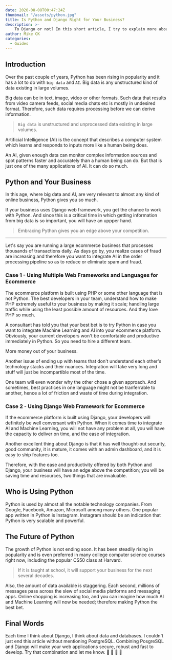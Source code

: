 ```yaml
---
date: 2020-08-08T00:47:24Z
thumbnail: "/assets/python.jpg"
title: Is Python and Django Right for Your Business?
description: >-
    To Django or not? In this short article, I try to explain more about the benefits of Python to your business. It gives your business more than a fighting chance; a future.
author: Mike CK
categories:
  - Guides
---
```


## Introduction

Over the past couple of years, Python has been rising in popularity and it has a lot to do with `big data` and `AI`. Big data is any unstructured kind of data existing in large volumes.

Big data can be in text, image, video or other formats. Such data that results from video camera feeds, social media chats etc is mostly in undesired format. Therefore, such data requires processing before we can derive information.

> `Big data` is unstructured and unprocessed data existing in large volumes.

Artificial Intelligence (AI) is the concept that describes a computer system which learns and responds to inputs more like a human being does.

An AI, given enough data can monitor complex information sources and spot patterns faster and accurately than a human being can do. But that is just one of the many applications of AI. It can do so much.

## Python and Your Business

In this age, where big data and AI, are very relevant to almost any kind of online business, Python gives you so much.

If your business uses Django web framework, you get the chance to work with Python. And since this is a critical time in which getting information from big data is so important, you will have an uppper hand.

> Embracing Python gives you an edge above your competition.

---

Let's say you are running a large ecommerce business that processes thousands of transactions daily. As days go by, you realize cases of fraud are increasing and therefore you want to integrate AI in the order processing pipeline so as to reduce or eliminate spam and fraud.

### Case 1 - Using Multiple Web Frameworks and Languages for Ecommerce

The ecommerce platform is built using PHP or some other language that is not Python. The best developers in your team, understand how to make PHP extremely useful to your business by making it scale; handling large traffic while using the least possible amount of resources. And they love PHP so much.

A consultant has told you that your best bet is to try Python in case you want to integrate Machine Learning and AI into your ecommerce platform. Obviously, your current developers won't be comfortable and productive immediately in Python. So you need to hire a different team.

More money out of your business.

Another issue of ending up with teams that don't understand each other's technology stacks and their nuances. Integration will take very long and stuff will just be incompartible most of the time.

One team will even wonder why the other chose a given approach. And sometimes, best practices in one language might not be tranferrable to another, hence a lot of friction and waste of time during integration.

### Case 2 - Using Django Web Framework for Ecommerce

If the ecommerce platform is built using Django, your developers will definitely be well conversant with Python. When it comes time to integrate AI and Machine Learning, you will not have any problem at all, you will have the capacity to deliver on time, and the ease of integration.

Another excellent thing about Django is that it has well thought-out security, good community, it is mature, it comes with an admin dashboard, and it is easy to ship features too.

Therefore, with the ease and productivity offered by both Python and Django, your business will have an edge above the competition; you will be saving time and resources, two things that are invaluable.

## Who is Using Python

Python is used by almost all the notable technology companies. From Google, Facebook, Amazon, Microsoft among many others. One popular app written in Python is Instagram. Instagram should be an indication that Python is very scalable and powerful.

## The Future of Python

The growth of Python is not ending soon. It has been steadily rising in popularity and is even preferred in many college computer science courses right now, including the popular CS50 class at Harvard.

> If it is taught at school, it will support your business for the next several decades.

Also, the amount of data available is staggering. Each second, millions of messages pass across the slew of social media platforms and messaging apps. Online shopping is increasing too, and you can imagine how much AI and Machine Learning will now be needed; therefore making Python the best bet.

## Final Words

Each time I think about Django, I think about data and databases. I couldn't just end this article without mentioning PostgreSQL. Combining PosgreSQL and Django will make your web applications secure, robust and fast to develop. Try that combination and let me know. 
🚀 🚀 🚀 🚀
